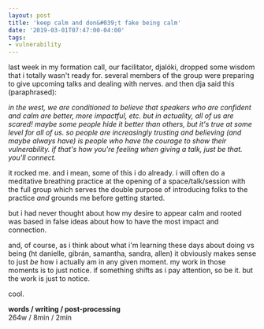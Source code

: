```yaml
---
layout: post
title: 'keep calm and don&#039;t fake being calm'
date: '2019-03-01T07:47:00-04:00'
tags:
- vulnerability
--- 
```


last week in my formation call, our facilitator, djalóki, dropped some wisdom that i totally wasn't ready for. several members of the group were preparing to give upcoming talks and dealing with nerves. and then dja said this (paraphrased):

_in the west, we are conditioned to believe that speakers who are confident and calm are better, more impactful, etc. but in actuality,  all of us are scared! maybe some people hide it better than others, but it's true at some level for all of us. so people are increasingly trusting and believing (and maybe always have) is people who have the courage to show their vulnerability. if that's how you're feeling when giving a talk, just be that. you'll connect._

it rocked me. and i mean, some of this i do already. i will often do a meditative breathing practice at the opening of a space/talk/session with the full group which serves the double purpose of introducing folks to the practice *and* grounds me before getting started. 

but i had never thought about how my desire to appear calm and rooted was based in false ideas about how to have the most impact and connection. 

and, of course, as i think about what i'm learning these days about doing vs being (ht danielle, gibrán, samantha, sandra, allen) it obviously makes sense to just *be* how i actually am in any given moment. my work in those moments is to just notice. if something shifts as i pay attention, so be it. but the work is just to notice. 

cool.

<!-- hyperlink bank -->


<!-- &#042; = asterisk -->
<!-- &#039; = single quote '-->

**words / writing / post-processing**  
264w / 8min / 2min